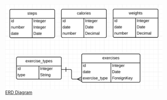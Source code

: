 ![alt tag](health_tracker_chart.png)
[ERD Diagram](https://www.lucidchart.com/documents/view/675103d2-2fed-4cfe-ae77-6595a30623c4)
